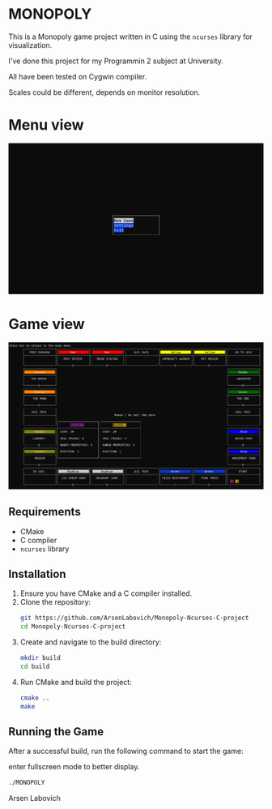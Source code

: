 # MONOPOLY

This is a Monopoly game project written in C using the `ncurses` library for visualization.

I've done this project for my Programmin 2 subject at University.

All have been tested on Cygwin compiler.

Scales could be different, depends on monitor resolution.
<h1>Menu view</h1>

![Menu](pictures/menu.png)

<h1>Game view</h1>

![Game](pictures/game.png)

## Requirements

- CMake 
- C compiler
- `ncurses` library

## Installation

1. Ensure you have CMake and a C compiler installed.
2. Clone the repository:
    ```sh
    git https://github.com/ArsenLabovich/Monopoly-Ncurses-C-project
    cd Monopoly-Ncurses-C-project
    ```
3. Create and navigate to the build directory:
    ```sh
    mkdir build
    cd build
    ```
4. Run CMake and build the project:
    ```sh
    cmake ..
    make
    ```

## Running the Game

After a successful build, run the following command to start the game:

enter fullscreen mode to better display.

  ```sh
  ./MONOPOLY
  ```
Arsen Labovich
